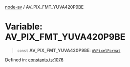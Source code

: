 [node-av](../globals.md) / AV\_PIX\_FMT\_YUVA420P9BE

# Variable: AV\_PIX\_FMT\_YUVA420P9BE

> `const` **AV\_PIX\_FMT\_YUVA420P9BE**: [`AVPixelFormat`](../type-aliases/AVPixelFormat.md)

Defined in: [constants.ts:1076](https://github.com/seydx/av/blob/f8631fc881b394300b1479f511d55cf1c370a87f/src/constants/constants.ts#L1076)
